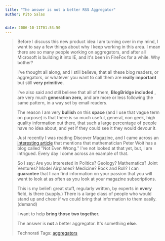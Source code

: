 ```yaml
---
title: "The answer is not a better RSS Aggregator"
author: Pito Salas


date: 2006-10-11T01:53:50
---
```



>
> Before I discuss this new product idea I am turning over in my mind, I want
> to say a few things about why I keep working in this area. I mean there are
> so many people working on aggregators, and after all Microsoft is building
> it into IE, and it's been in FireFox for a while. Why bother?
>
> I've thought all along, and I still believe, that all these blog readers, or
> aggregators, or whatever you want to call them are **really important** but
> still **very primitive**.
>
> I've also said and still believe that all of them, **BlogBridge included** ,
> are very much **generation zero,** and are more or less following the same
> pattern, in a way set by email readers.
>
> The reason I am very **bullish** on this **space** (and I use that vague
> term on purpose) is that there is so much useful, general, non geek, high
> quality information out there, that such a large percentage of people have
> no idea about, and yet if they could see it they would devour it.
>
> Just recently I was reading Discover Magazine, and I came across an
> [interesting
> article](<http://www.discover.com/issues/feb-06/departments/dialogue-woit/>)
> that mentions that mathematician Peter Woit has a blog called "Not Even
> Wrong." I've not looked at that yet, but, I am intrigued. Every day I come
> across an example of that.
>
> So I say: Are you interested in Politics? Geology? Mathematics? Joint
> Ventures? Model Airplanes? Medicine? Rock and Roll? I can **guarantee** that
> I can find information on your passion that you will want to look at as
> often as you look at your magazine subscriptions.
>
> This is my belief: great stuff, regularly written, by experts in **every**
> field, is there (supply.) There is a large class of people who would stand
> up and cheer if we could bring that information to them easily. (demand)
>
> I want to help **bring those two together.**
>
> The answer is **not** a better aggregator. It's something **else**.
>
> Technorati Tags: [aggregators](<http://www.technorati.com/tag/aggregators>)


